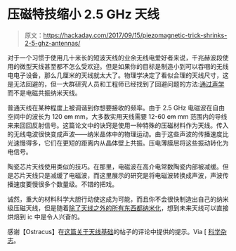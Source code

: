 # 压磁特技缩小 2.5 GHz 天线

> 原文：<https://hackaday.com/2017/09/15/piezomagnetic-trick-shrinks-2-5-ghz-antennas/>

对于一个习惯于使用几十米长的短波天线的业余无线电爱好者来说，千兆赫波段使用的微型天线甚至都不怎么受欢迎。但是如果你的目标是制造小到可以吞咽的无线电电子设备，那么几厘米的天线就太大了。物理学决定了看似合理的天线尺寸，这是无法回避的，但一大群研究人员和工程师已经找到了回避问题的方法:[通过声学](https://www.nature.com/articles/s41467-017-00343-8)而不是电磁共振纳米天线。

普通天线在某种程度上被调谐到你想要接收的频率。由于 2.5 GHz 电磁波在自由空间中的波长为 120 ~~cm~~ mm，大多数实用天线需要 12-60 ~~cm~~ mm 范围内的导线来来回回反射信号。这篇论文中的诀窍是使用一种特殊的压磁材料作为天线。传入的无线电波很快变成声波——纳米晶体中的物理运动。由于这些声波的传播速度比光速慢得多，它们在更短的距离内从晶体壁上共振。压电薄膜层将这些振动转化为电信号。

陶瓷芯片天线使用类似的技巧。在那里，电磁波在高介电常数陶瓷内部被减缓。但是芯片天线只是减缓了电磁波，而这里展示的研究是将电磁波转换成声波，声波传播速度要慢很多个数量级。不错的把戏。

诚然，重大的材料科学大胆行动使这成为可能，而且你不会很快制造出自己的纳米级压磁天线，但是随着[除了天线之外的所有东西都纳米化](https://hackaday.com/2017/06/26/mems-the-biggest-word-in-small/)，想到未来天线可以直接烘焙到 ic 中是令人兴奋的。

感谢【Ostracus】在[这篇关于天线基础](https://hackaday.com/2017/09/11/antenna-basics-by-whiteboard/)的帖子的评论中提供的提示。Via [ [科学杂志](http://www.sciencemag.org/news/2017/08/mini-antennas-could-power-brain-computer-interfaces-medical-devices)。